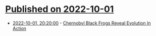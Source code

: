 # [Published on 2022-10-01](index.md)

* [2022-10-01, 20:20:00](https://science.slashdot.org/story/22/10/01/0158210/chernobyl-black-frogs-reveal-evolution-in-action?utm_source=rss1.0mainlinkanon&utm_medium=feed) - [Chernobyl Black Frogs Reveal Evolution In Action](https://science.slashdot.org/story/22/10/01/0158210/chernobyl-black-frogs-reveal-evolution-in-action?utm_source=rss1.0mainlinkanon&utm_medium=feed)
